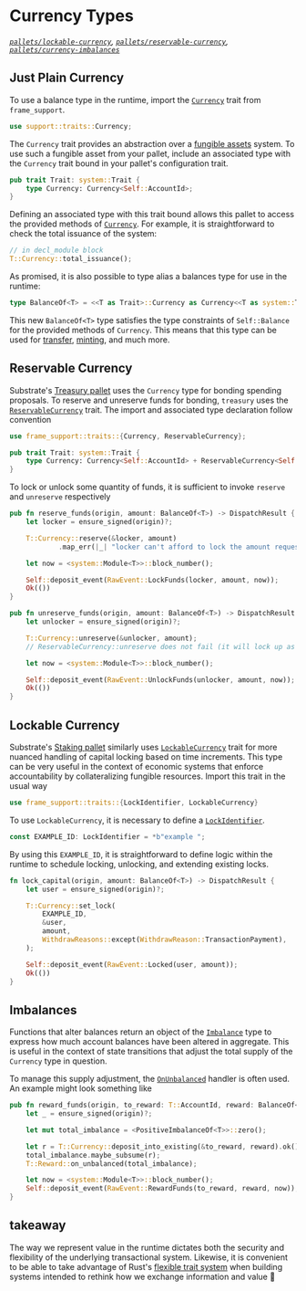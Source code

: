 # Currency Types

_[`pallets/lockable-currency`](https://github.com/substrate-developer-hub/recipes/tree/master/pallets/lockable-currency),
[`pallets/reservable-currency`](https://github.com/substrate-developer-hub/recipes/tree/master/pallets/reservable-currency),
[`pallets/currency-imbalances`](https://github.com/substrate-developer-hub/recipes/tree/master/pallets/currency-imbalances)_

## Just Plain Currency

To use a balance type in the runtime, import the
[`Currency`](https://crates.parity.io/frame_support/traits/trait.Currency.html) trait from
`frame_support`.

```rust
use support::traits::Currency;
```

The `Currency` trait provides an abstraction over a
[fungible assets](https://en.wikipedia.org/wiki/Fungibility) system. To use such a fungible asset
from your pallet, include an associated type with the `Currency` trait bound in your pallet's
configuration trait.

```rust
pub trait Trait: system::Trait {
	type Currency: Currency<Self::AccountId>;
}
```

Defining an associated type with this trait bound allows this pallet to access the provided methods
of [`Currency`](https://crates.parity.io/frame_support/traits/trait.Currency.html). For example, it
is straightforward to check the total issuance of the system:

```rust
// in decl_module block
T::Currency::total_issuance();
```

As promised, it is also possible to type alias a balances type for use in the runtime:

```rust
type BalanceOf<T> = <<T as Trait>::Currency as Currency<<T as system::Trait>::AccountId>>::Balance;
```

This new `BalanceOf<T>` type satisfies the type constraints of `Self::Balance` for the provided
methods of `Currency`. This means that this type can be used for
[transfer](https://crates.parity.io/frame_support/traits/trait.Currency.html#tymethod.transfer),
[minting](https://crates.parity.io/frame_support/traits/trait.Currency.html#tymethod.deposit_into_existing),
and much more.

## Reservable Currency

Substrate's [Treasury pallet](https://crates.parity.io/pallet_treasury/index.html) uses the
`Currency` type for bonding spending proposals. To reserve and unreserve funds for bonding,
`treasury` uses the
[`ReservableCurrency`](https://crates.parity.io/frame_support/traits/trait.ReservableCurrency.html)
trait. The import and associated type declaration follow convention

```rust
use frame_support::traits::{Currency, ReservableCurrency};

pub trait Trait: system::Trait {
	type Currency: Currency<Self::AccountId> + ReservableCurrency<Self::AccountId>;
}
```

To lock or unlock some quantity of funds, it is sufficient to invoke `reserve` and `unreserve`
respectively

```rust
pub fn reserve_funds(origin, amount: BalanceOf<T>) -> DispatchResult {
	let locker = ensure_signed(origin)?;

	T::Currency::reserve(&locker, amount)
			.map_err(|_| "locker can't afford to lock the amount requested")?;

	let now = <system::Module<T>>::block_number();

	Self::deposit_event(RawEvent::LockFunds(locker, amount, now));
	Ok(())
}
```

```rust
pub fn unreserve_funds(origin, amount: BalanceOf<T>) -> DispatchResult {
	let unlocker = ensure_signed(origin)?;

	T::Currency::unreserve(&unlocker, amount);
	// ReservableCurrency::unreserve does not fail (it will lock up as much as amount)

	let now = <system::Module<T>>::block_number();

	Self::deposit_event(RawEvent::UnlockFunds(unlocker, amount, now));
	Ok(())
}
```

## Lockable Currency

Substrate's [Staking pallet](https://crates.parity.io/pallet_staking/index.html) similarly uses
[`LockableCurrency`](https://crates.parity.io/frame_support/traits/trait.LockableCurrency.html)
trait for more nuanced handling of capital locking based on time increments. This type can be very
useful in the context of economic systems that enforce accountability by collateralizing fungible
resources. Import this trait in the usual way

```rust
use frame_support::traits::{LockIdentifier, LockableCurrency}
```

To use `LockableCurrency`, it is necessary to define a
[`LockIdentifier`](https://crates.parity.io/frame_support/traits/type.LockIdentifier.html).

```rust
const EXAMPLE_ID: LockIdentifier = *b"example ";
```

By using this `EXAMPLE_ID`, it is straightforward to define logic within the runtime to schedule
locking, unlocking, and extending existing locks.

```rust
fn lock_capital(origin, amount: BalanceOf<T>) -> DispatchResult {
	let user = ensure_signed(origin)?;

	T::Currency::set_lock(
		EXAMPLE_ID,
		&user,
		amount,
		WithdrawReasons::except(WithdrawReason::TransactionPayment),
	);

	Self::deposit_event(RawEvent::Locked(user, amount));
	Ok(())
}
```

## Imbalances

Functions that alter balances return an object of the
[`Imbalance`](https://crates.parity.io/frame_support/traits/trait.Imbalance.html) type to express
how much account balances have been altered in aggregate. This is useful in the context of state
transitions that adjust the total supply of the `Currency` type in question.

To manage this supply adjustment, the
[`OnUnbalanced`](https://crates.parity.io/frame_support/traits/trait.OnUnbalanced.html) handler is
often used. An example might look something like

```rust
pub fn reward_funds(origin, to_reward: T::AccountId, reward: BalanceOf<T>) {
	let _ = ensure_signed(origin)?;

	let mut total_imbalance = <PositiveImbalanceOf<T>>::zero();

	let r = T::Currency::deposit_into_existing(&to_reward, reward).ok();
	total_imbalance.maybe_subsume(r);
	T::Reward::on_unbalanced(total_imbalance);

	let now = <system::Module<T>>::block_number();
	Self::deposit_event(RawEvent::RewardFunds(to_reward, reward, now));
}
```

## takeaway

The way we represent value in the runtime dictates both the security and flexibility of the
underlying transactional system. Likewise, it is convenient to be able to take advantage of Rust's
[flexible trait system](https://blog.rust-lang.org/2015/05/11/traits.html) when building systems
intended to rethink how we exchange information and value 🚀
